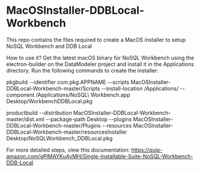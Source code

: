 # MacOSInstaller-DDBLocal-Workbench
This repo contains the files required to create a MacOS installer to setup NoSQL Workbench and DDB Local

How to use it?
Get the latest macOS binary for NoSQL Workbench using the electron-builder on the DataModeler project and install it in the Applications directory. Run the following commands to create the installer:

pkgbuild --identifier com.pkg.APPNAME 
--scripts MacOSInstaller-DDBLocal-Workbench-master/Scripts 
--install-location /Applications/ 
--component /Applications/NoSQL\ Workbench.app 
Desktop/WorkbenchDDBLocal.pkg

productbuild --distribution MacOSInstaller-DDBLocal-Workbench-master/dist.xml 
--package-path Desktop --plugins MacOSInstaller-DDBLocal-Workbench-master/Plugins 
--resources MacOSInstaller-DDBLocal-Workbench-master/resourcesInstaller 
Desktop/NoSQLWorkbench_DDBLocal.pkg

For more detailed steps, view this documentation: https://quip-amazon.com/gPlMAYKu4vMH/Single-Installable-Suite-NoSQL-Workbench-DDB-Local

